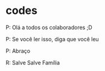 # codes

P: Olá a todos os colaboradores ;D

P: Se você ler isso, diga que você leu

P: Abraço

R: Salve Salve Família

